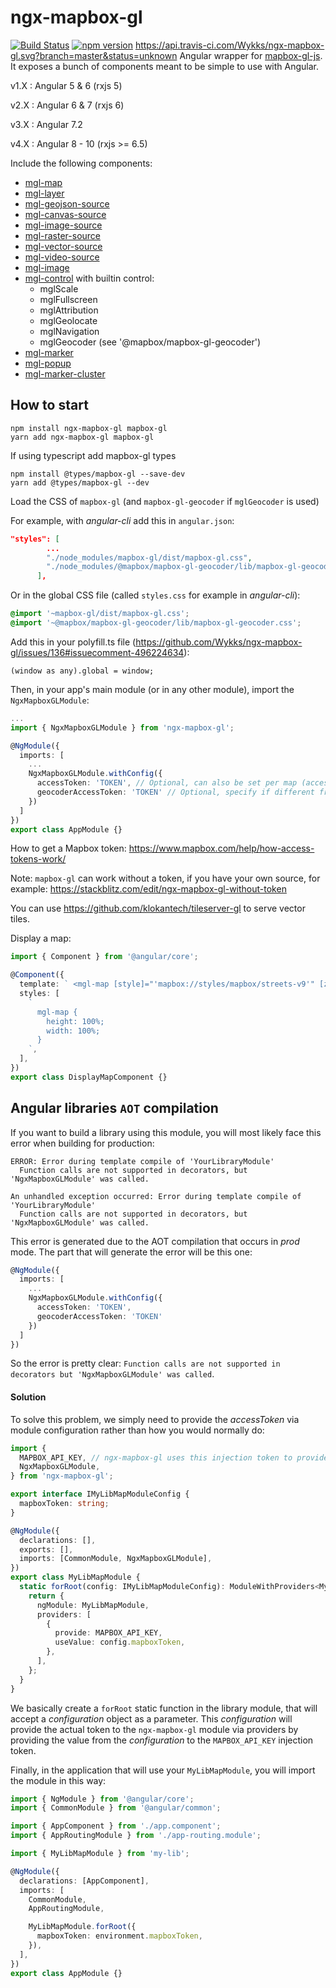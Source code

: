 # ngx-mapbox-gl

[![Build Status](https://travis-ci.com/Wykks/ngx-mapbox-gl.svg?branch=master)](https://travis-ci.com/Wykks/ngx-mapbox-gl)
[![npm version](https://img.shields.io/npm/v/ngx-mapbox-gl.svg?style=flat)](https://www.npmjs.com/package/ngx-mapbox-gl)
https://api.travis-ci.com/Wykks/ngx-mapbox-gl.svg?branch=master&status=unknown
Angular wrapper for [mapbox-gl-js](https://www.mapbox.com/mapbox-gl-js/api/). It exposes a bunch of components meant to be simple to use with Angular.

v1.X : Angular 5 & 6 (rxjs 5)

v2.X : Angular 6 & 7 (rxjs 6)

v3.X : Angular 7.2

v4.X : Angular 8 - 10 (rxjs >= 6.5)

Include the following components:

- [mgl-map](https://github.com/Wykks/ngx-mapbox-gl/wiki/API-Documentation#mgl-map-mapbox-gl-api)
- [mgl-layer](https://github.com/Wykks/ngx-mapbox-gl/wiki/API-Documentation#mgl-layer-mapbox-gl-style-spec)
- [mgl-geojson-source](https://github.com/Wykks/ngx-mapbox-gl/wiki/API-Documentation#mgl-geojson-source-mapbox-gl-style-spec)
- [mgl-canvas-source](https://github.com/Wykks/ngx-mapbox-gl/wiki/API-Documentation#mgl-canvas-source-mapbox-gl-style-spec)
- [mgl-image-source](https://github.com/Wykks/ngx-mapbox-gl/wiki/API-Documentation#mgl-image-source-mapbox-gl-style-spec)
- [mgl-raster-source](https://github.com/Wykks/ngx-mapbox-gl/wiki/API-Documentation#mgl-raster-source-mapbox-gl-style-spec)
- [mgl-vector-source](https://github.com/Wykks/ngx-mapbox-gl/wiki/API-Documentation#mgl-vector-source-mapbox-gl-style-spec)
- [mgl-video-source](https://github.com/Wykks/ngx-mapbox-gl/wiki/API-Documentation#mgl-video-source-mapbox-gl-style-spec)
- [mgl-image](https://github.com/Wykks/ngx-mapbox-gl/wiki/API-Documentation#mgl-image-mapbox-gl-api)
- [mgl-control](https://github.com/Wykks/ngx-mapbox-gl/wiki/API-Documentation#mgl-control) with builtin control:
  - mglScale
  - mglFullscreen
  - mglAttribution
  - mglGeolocate
  - mglNavigation
  - mglGeocoder (see '@mapbox/mapbox-gl-geocoder')
- [mgl-marker](https://github.com/Wykks/ngx-mapbox-gl/wiki/API-Documentation#mgl-marker-mapbox-gl-api)
- [mgl-popup](https://github.com/Wykks/ngx-mapbox-gl/wiki/API-Documentation#mgl-popup-mapbox-gl-api)
- [mgl-marker-cluster](https://github.com/Wykks/ngx-mapbox-gl/wiki/API-Documentation#ngx-mgl-marker-cluster-supercluster-api)

## How to start

```
npm install ngx-mapbox-gl mapbox-gl
yarn add ngx-mapbox-gl mapbox-gl
```

If using typescript add mapbox-gl types

```
npm install @types/mapbox-gl --save-dev
yarn add @types/mapbox-gl --dev
```

Load the CSS of `mapbox-gl` (and `mapbox-gl-geocoder` if `mglGeocoder` is used)

For example, with _angular-cli_ add this in `angular.json`:

```json
"styles": [
        ...
        "./node_modules/mapbox-gl/dist/mapbox-gl.css",
        "./node_modules/@mapbox/mapbox-gl-geocoder/lib/mapbox-gl-geocoder.css"
      ],
```

Or in the global CSS file (called `styles.css` for example in _angular-cli_):

```css
@import '~mapbox-gl/dist/mapbox-gl.css';
@import '~@mapbox/mapbox-gl-geocoder/lib/mapbox-gl-geocoder.css';
```

Add this in your polyfill.ts file (https://github.com/Wykks/ngx-mapbox-gl/issues/136#issuecomment-496224634):

```
(window as any).global = window;
```

Then, in your app's main module (or in any other module), import the `NgxMapboxGLModule`:

```ts
...
import { NgxMapboxGLModule } from 'ngx-mapbox-gl';

@NgModule({
  imports: [
    ...
    NgxMapboxGLModule.withConfig({
      accessToken: 'TOKEN', // Optional, can also be set per map (accessToken input of mgl-map)
      geocoderAccessToken: 'TOKEN' // Optional, specify if different from the map access token, can also be set per mgl-geocoder (accessToken input of mgl-geocoder)
    })
  ]
})
export class AppModule {}
```

How to get a Mapbox token: https://www.mapbox.com/help/how-access-tokens-work/

Note: `mapbox-gl` can work without a token, if you have your own source, for example: https://stackblitz.com/edit/ngx-mapbox-gl-without-token

You can use https://github.com/klokantech/tileserver-gl to serve vector tiles.

Display a map:

```ts
import { Component } from '@angular/core';

@Component({
  template: ` <mgl-map [style]="'mapbox://styles/mapbox/streets-v9'" [zoom]="[9]" [center]="[-74.5, 40]"> </mgl-map> `,
  styles: [
    `
      mgl-map {
        height: 100%;
        width: 100%;
      }
    `,
  ],
})
export class DisplayMapComponent {}
```

## Angular libraries `AOT` compilation

If you want to build a library using this module, you will most likely face this error when building for production:

```
ERROR: Error during template compile of 'YourLibraryModule'
  Function calls are not supported in decorators, but 'NgxMapboxGLModule' was called.

An unhandled exception occurred: Error during template compile of 'YourLibraryModule'
  Function calls are not supported in decorators, but 'NgxMapboxGLModule' was called.
```

This error is generated due to the AOT compilation that occurs in _prod_ mode.
The part that will generate the error will be this one:

```ts
@NgModule({
  imports: [
    ...
    NgxMapboxGLModule.withConfig({
      accessToken: 'TOKEN',
      geocoderAccessToken: 'TOKEN'
    })
  ]
})
```

So the error is pretty clear: `Function calls are not supported in decorators but 'NgxMapboxGLModule' was called`.

#### Solution

To solve this problem, we simply need to provide the _accessToken_ via module configuration rather than how you would normally do:

```ts
import {
  MAPBOX_API_KEY, // ngx-mapbox-gl uses this injection token to provide the accessToken
  NgxMapboxGLModule,
} from 'ngx-mapbox-gl';

export interface IMyLibMapModuleConfig {
  mapboxToken: string;
}

@NgModule({
  declarations: [],
  exports: [],
  imports: [CommonModule, NgxMapboxGLModule],
})
export class MyLibMapModule {
  static forRoot(config: IMyLibMapModuleConfig): ModuleWithProviders<MyLibMapModule> {
    return {
      ngModule: MyLibMapModule,
      providers: [
        {
          provide: MAPBOX_API_KEY,
          useValue: config.mapboxToken,
        },
      ],
    };
  }
}
```

We basically create a `forRoot` static function in the library module, that will accept a _configuration_ object as a parameter. This _configuration_ will provide the actual token to the `ngx-mapbox-gl` module via providers by providing the value from the _configuration_ to the `MAPBOX_API_KEY` injection token.

Finally, in the application that will use your `MyLibMapModule`, you will import the module in this way:

```ts
import { NgModule } from '@angular/core';
import { CommonModule } from '@angular/common';

import { AppComponent } from './app.component';
import { AppRoutingModule } from './app-routing.module';

import { MyLibMapModule } from 'my-lib';

@NgModule({
  declarations: [AppComponent],
  imports: [
    CommonModule,
    AppRoutingModule,

    MyLibMapModule.forRoot({
      mapboxToken: environment.mapboxToken,
    }),
  ],
})
export class AppModule {}
```
